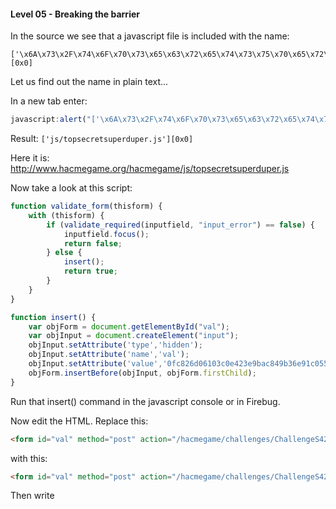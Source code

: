 #### Level 05 - Breaking the barrier

In the source we see that a javascript file is included with the name:
```
['\x6A\x73\x2F\x74\x6F\x70\x73\x65\x63\x72\x65\x74\x73\x75\x70\x65\x72\x64\x75\x70\x65\x72\x2E\x6A\x73'][0x0]
```

Let us find out the name in plain text...

In a new tab enter:
```javascript
javascript:alert("['\x6A\x73\x2F\x74\x6F\x70\x73\x65\x63\x72\x65\x74\x73\x75\x70\x65\x72\x64\x75\x70\x65\x72\x2E\x6A\x73'][0x0]");
```

Result: `['js/topsecretsuperduper.js'][0x0]`

Here it is: http://www.hacmegame.org/hacmegame/js/topsecretsuperduper.js

Now take a look at this script:
```javascript
function validate_form(thisform) {
	with (thisform) {
		if (validate_required(inputfield, "input_error") == false) {
			inputfield.focus();
			return false;
		} else {
			insert();
			return true;
		}
	}
}

function insert() {
	var objForm = document.getElementById("val");
	var objInput = document.createElement("input");
	objInput.setAttribute('type','hidden');
	objInput.setAttribute('name','val');
	objInput.setAttribute('value','0fc826d06103c0e423e9bac849b36e91c05506a5708dd8b9bd1f596e1ef93c9a');
	objForm.insertBefore(objInput, objForm.firstChild);
}
```

Run that insert() command in the javascript console or in Firebug.

Now edit the HTML. Replace this:
```html
<form id="val" method="post" action="/hacmegame/challenges/ChallengeS42.html?hs=1" onsubmit="return validate_form(this);">
```

with this: 
```html
<form id="val" method="post" action="/hacmegame/challenges/ChallengeS42.html?hs=1">
```

Then write <script> in the input and then submit.